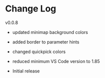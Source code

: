 # Change Log

v0.0.8

- updated minimap background colors
- added border to parameter hints
- changed quickpick colors
- reduced minimum VS Code version to 1.85

- Initial release
